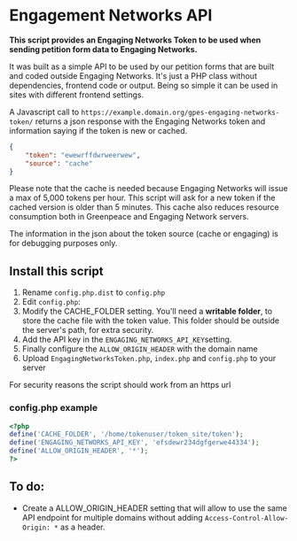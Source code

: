 # Engagement Networks API 

**This script provides an Engaging Networks Token to be used when sending petition form data to Engaging Networks.** 

It was built as a simple API to be used by our petition forms that are built and coded outside Engaging Networks. It's just a PHP class without dependencies, frontend code or output. Being so simple it can be used in sites with different frontend settings.

A Javascript call to `https://example.domain.org/gpes-engaging-networks-token/` returns a json response with the Engaging Networks token and information saying if the token is new or cached.

```json
{
    "token": "ewewrffdwrweerwew",
    "source": "cache" 
}
```

Please note that the cache is needed because Engaging Networks will issue a max of 5,000 tokens per hour. This script will ask for a new token if the cached version is older than 5 minutes. This cache also reduces resource consumption both in Greenpeace and Engaging Network servers.

The information in the json about the token source (cache or engaging) is for debugging purposes only.

## Install this script

1. Rename `config.php.dist` to `config.php`
2. Edit `config.php`:
3. Modify the CACHE_FOLDER setting. You'll need a **writable folder**, to store the cache file with the token value. This folder should be outside the server's path, for extra security.
4. Add the API key in the `ENGAGING_NETWORKS_API_KEY`setting.
5. Finally configure the `ALLOW_ORIGIN_HEADER` with the domain name
5. Upload `EngagingNetworksToken.php`, `index.php` and `config.php` to your server

For security reasons the script should work from an https url

### config.php example

```php
<?php
define('CACHE_FOLDER', '/home/tokenuser/token_site/token');
define('ENGAGING_NETWORKS_API_KEY', 'efsdewr234dgfgerwe44334');
define('ALLOW_ORIGIN_HEADER', '*');
?>
```

## To do:

* Create a ALLOW_ORIGIN_HEADER setting that will allow to use the same API endpoint for multiple domains without adding `Access-Control-Allow-Origin: *` as a header.
